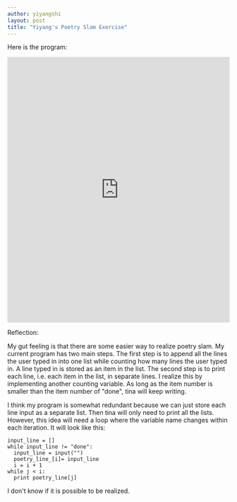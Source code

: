 ```yaml
---
author: yiyangshi
layout: post
title: "Yiyang's Poetry Slam Exercise"
---
```


Here is the program:
<iframe src="https://trinket.io/embed/python/15feb10b2d" width="100%" height="600" frameborder="0" marginwidth="0" marginheight="0" allowfullscreen></iframe>

Reflection:

My gut feeling is that there are some easier way to realize poetry slam. My current program has two main steps. The first step is to append all the lines the user typed in into one list while counting how many lines the user typed in. A line typed in is stored as an item in the list. The second step is to print each line, i.e. each item in the list, in separate lines. I realize this by implementing another counting variable. As long as the item number is smaller than the item number of "done", tina will keep writing. 

I think my program is somewhat redundant because we can just store each line input as a separate list. Then tina will only need to print all the lists. However, this idea will need a loop where the variable name changes within each iteration. It will look like this:

```
input_line = []
while input_line != "done":
  input_line = input("")
  poetry_line_[i]= input_line
  i = i + 1
while j < i:
  print poetry_line[j]
```

I don't know if it is possible to be realized.
